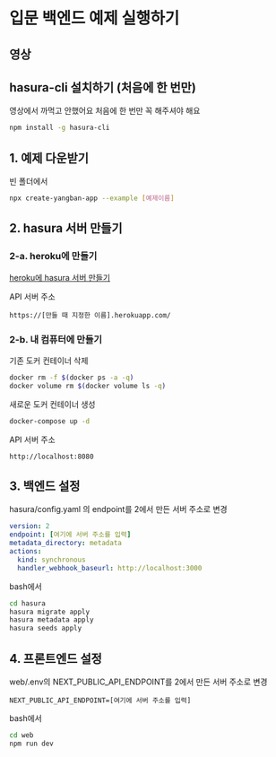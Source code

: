 # 입문 백엔드 예제 실행하기

## 영상

## hasura-cli 설치하기 (처음에 한 번만)
영상에서 까먹고 안했어요 처음에 한 번만 꼭 해주셔야 해요
```bash
npm install -g hasura-cli
```

## 1. 예제 다운받기
빈 폴더에서
```bash
npx create-yangban-app --example [예제이름]
```
## 2. hasura 서버 만들기
### 2-a. heroku에 만들기
[heroku에 hasura 서버 만들기](https://heroku.com/deploy?template=https://github.com/hasura/graphql-engine-heroku)

API 서버 주소
```
https://[만들 때 지정한 이름].herokuapp.com/
```
### 2-b. 내 컴퓨터에 만들기
기존 도커 컨테이너 삭제
```bash
docker rm -f $(docker ps -a -q)
docker volume rm $(docker volume ls -q)
```
새로운 도커 컨테이너 생성
```bash
docker-compose up -d
```

API 서버 주소
```
http://localhost:8080
```
## 3. 백엔드 설정
hasura/config.yaml 의 endpoint를 2에서 만든 서버 주소로 변경
```yaml
version: 2
endpoint: [여기에 서버 주소를 입력]
metadata_directory: metadata
actions:
  kind: synchronous
  handler_webhook_baseurl: http://localhost:3000
```
bash에서
```bash
cd hasura
hasura migrate apply
hasura metadata apply
hasura seeds apply
```
## 4. 프론트엔드 설정
web/.env의 NEXT_PUBLIC_API_ENDPOINT를 2에서 만든 서버 주소로 변경
```
NEXT_PUBLIC_API_ENDPOINT=[여기에 서버 주소를 입력]
```
bash에서
```bash
cd web
npm run dev
```

